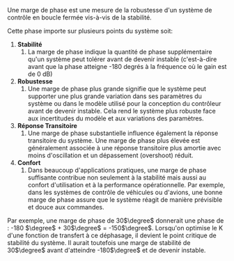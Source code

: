 Une marge de phase est une mesure de la robustesse d'un système de contrôle en boucle fermée vis-à-vis de la stabilité.

Cette phase importe sur plusieurs points du système soit:
1. **Stabilité**
	1. La marge de phase indique la quantité de phase supplémentaire qu'un système peut tolérer avant de devenir instable (c'est-à-dire avant que la phase atteigne -180 degrés à la fréquence où le gain est de 0 dB)
2. **Robustesse**
	1. Une marge de phase plus grande signifie que le système peut supporter une plus grande variation dans ses paramètres du système ou dans le modèle utilisé pour la conception du contrôleur avant de devenir instable. Cela rend le système plus robuste face aux incertitudes du modèle et aux variations des paramètres.
3. **Réponse Transitoire**
	1. Une marge de phase substantielle influence également la réponse transitoire du système. Une marge de phase plus élevée est généralement associée à une réponse transitoire plus amortie avec moins d'oscillation et un dépassement (overshoot) réduit.
4. **Confort**
	1. Dans beaucoup d'applications pratiques, une marge de phase suffisante contribue non seulement à la stabilité mais aussi au confort d'utilisation et à la performance opérationnelle. Par exemple, dans les systèmes de contrôle de véhicules ou d'avions, une bonne marge de phase assure que le système réagit de manière prévisible et douce aux commandes.

Par exemple, une marge de phase de 30$\degree$ donnerait une phase de :
-180 $\degree$ + 30$\degree$ = -150$\degree$. Lorsqu'on optimise le K d'une fonction de transfert à ce déphasage, il devient le point critique de stabilité du système. Il aurait toutefois une marge de stabilité de 30$\degree$ avant d'atteindre -180$\degree$ et de devenir instable.